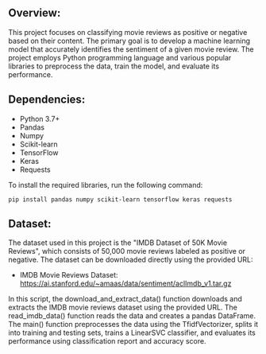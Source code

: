 ## Overview:

This project focuses on classifying movie reviews as positive or negative based on their content. The primary goal is to develop a machine learning model that accurately identifies the sentiment of a given movie review. The project employs Python programming language and various popular libraries to preprocess the data, train the model, and evaluate its performance.

## Dependencies:

* Python 3.7+
* Pandas
* Numpy
* Scikit-learn
* TensorFlow
* Keras
* Requests

To install the required libraries, run the following command:

```
pip install pandas numpy scikit-learn tensorflow keras requests
```

## Dataset:

The dataset used in this project is the "IMDB Dataset of 50K Movie Reviews", which consists of 50,000 movie reviews labeled as positive or negative. The dataset can be downloaded directly using the provided URL:

* IMDB Movie Reviews Dataset: https://ai.stanford.edu/~amaas/data/sentiment/aclImdb_v1.tar.gz

In this script, the download_and_extract_data() function downloads and extracts the IMDB movie reviews dataset using the provided URL. The read_imdb_data() function reads the data and creates a pandas DataFrame. The main() function preprocesses the data using the TfidfVectorizer, splits it into training and testing sets, trains a LinearSVC classifier, and evaluates its performance using classification report and accuracy score.
